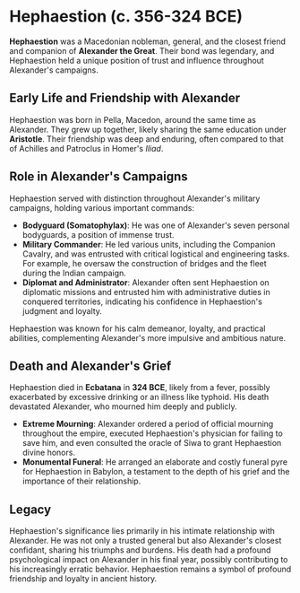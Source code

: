 # Hephaestion (c. 356-324 BCE)

**Hephaestion** was a Macedonian nobleman, general, and the closest friend and companion of **Alexander the Great**. Their bond was legendary, and Hephaestion held a unique position of trust and influence throughout Alexander's campaigns.

## Early Life and Friendship with Alexander

Hephaestion was born in Pella, Macedon, around the same time as Alexander. They grew up together, likely sharing the same education under **Aristotle**. Their friendship was deep and enduring, often compared to that of Achilles and Patroclus in Homer's *Iliad*.

## Role in Alexander's Campaigns

Hephaestion served with distinction throughout Alexander's military campaigns, holding various important commands:

*   **Bodyguard (Somatophylax)**: He was one of Alexander's seven personal bodyguards, a position of immense trust.
*   **Military Commander**: He led various units, including the Companion Cavalry, and was entrusted with critical logistical and engineering tasks. For example, he oversaw the construction of bridges and the fleet during the Indian campaign.
*   **Diplomat and Administrator**: Alexander often sent Hephaestion on diplomatic missions and entrusted him with administrative duties in conquered territories, indicating his confidence in Hephaestion's judgment and loyalty.

Hephaestion was known for his calm demeanor, loyalty, and practical abilities, complementing Alexander's more impulsive and ambitious nature.

## Death and Alexander's Grief

Hephaestion died in **Ecbatana** in **324 BCE**, likely from a fever, possibly exacerbated by excessive drinking or an illness like typhoid. His death devastated Alexander, who mourned him deeply and publicly.

*   **Extreme Mourning**: Alexander ordered a period of official mourning throughout the empire, executed Hephaestion's physician for failing to save him, and even consulted the oracle of Siwa to grant Hephaestion divine honors.
*   **Monumental Funeral**: He arranged an elaborate and costly funeral pyre for Hephaestion in Babylon, a testament to the depth of his grief and the importance of their relationship.

## Legacy

Hephaestion's significance lies primarily in his intimate relationship with Alexander. He was not only a trusted general but also Alexander's closest confidant, sharing his triumphs and burdens. His death had a profound psychological impact on Alexander in his final year, possibly contributing to his increasingly erratic behavior. Hephaestion remains a symbol of profound friendship and loyalty in ancient history.